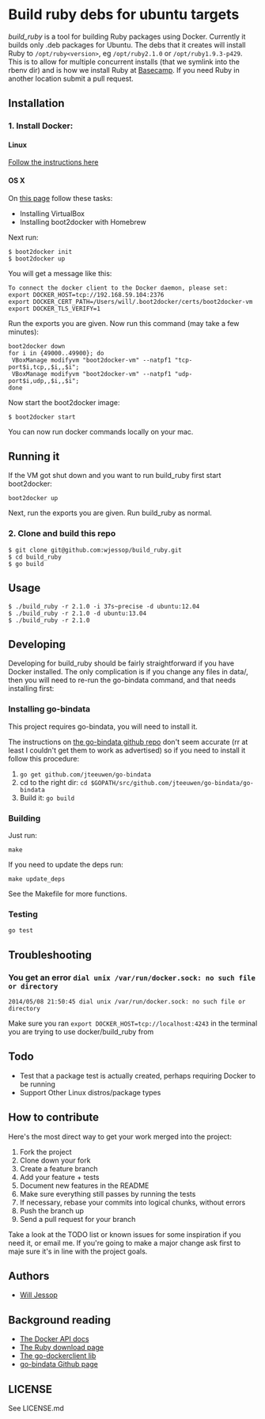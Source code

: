 # Build ruby debs for ubuntu targets

*build_ruby* is a tool for building Ruby packages using Docker. Currently it builds only .deb packages for Ubuntu. The debs that it creates will install Ruby to ````/opt/ruby<version>````, eg ````/opt/ruby2.1.0```` or ````/opt/ruby1.9.3-p429````. This is to allow for multiple concurrent installs (that we symlink into the rbenv dir) and is how we install Ruby at [Basecamp](https://basecamp.com/). If you need Ruby in another location submit a pull request.

## Installation

### 1. Install Docker:

#### Linux

[Follow the instructions here](http://docs.docker.io/installation/)

#### OS X

On [this page](http://docs.docker.io/installation/mac/) follow these tasks:

 * Installing VirtualBox
 * Installing boot2docker with Homebrew

Next run:

    $ boot2docker init
    $ boot2docker up

You will get a message like this:

    To connect the docker client to the Docker daemon, please set:
    export DOCKER_HOST=tcp://192.168.59.104:2376
    export DOCKER_CERT_PATH=/Users/will/.boot2docker/certs/boot2docker-vm
    export DOCKER_TLS_VERIFY=1

Run the exports you are given. Now run this command (may take a few minutes):

    boot2docker down
    for i in {49000..49900}; do
     VBoxManage modifyvm "boot2docker-vm" --natpf1 "tcp-port$i,tcp,,$i,,$i";
     VBoxManage modifyvm "boot2docker-vm" --natpf1 "udp-port$i,udp,,$i,,$i";
    done

Now start the boot2docker image:

    $ boot2docker start

You can now run docker commands locally on your mac.

## Running it

If the VM got shut down and you want to run build_ruby first start boot2docker:

    boot2docker up

Next, run the exports you are given. Run build_ruby as normal.

### 2. Clone and build this repo

    $ git clone git@github.com:wjessop/build_ruby.git
    $ cd build_ruby
    $ go build

## Usage

    $ ./build_ruby -r 2.1.0 -i 37s~precise -d ubuntu:12.04
    $ ./build_ruby -r 2.1.0 -d ubuntu:13.04
    $ ./build_ruby -r 2.1.0

## Developing

Developing for build_ruby should be fairly straightforward if you have Docker installed. The only complication is if you change any files in data/, then you will need to re-run the go-bindata command, and that needs installing first:

### Installing go-bindata

This project requires go-bindata, you will need to install it.

The instructions on [the go-bindata github repo](https://github.com/jteeuwen/go-bindata) don't seem accurate (rr at least I couldn't get them to work as advertised) so if you need to install it follow this procedure:

1. ````go get github.com/jteeuwen/go-bindata````
2. cd to the right dir: ````cd $GOPATH/src/github.com/jteeuwen/go-bindata/go-bindata````
3. Build it: ````go build````

### Building

Just run:

    make

If you need to update the deps run:

    make update_deps

See the Makefile for more functions.

### Testing

    go test

## Troubleshooting

### You get an error ````dial unix /var/run/docker.sock: no such file or directory````

    2014/05/08 21:50:45 dial unix /var/run/docker.sock: no such file or directory

Make sure you ran ````export DOCKER_HOST=tcp://localhost:4243```` in the terminal you are trying to use docker/build_ruby from

## Todo

* Test that a package test is actually created, perhaps requiring Docker to be running
* Support Other Linux distros/package types

## How to contribute

Here's the most direct way to get your work merged into the project:

1. Fork the project
2. Clone down your fork
3. Create a feature branch
4. Add your feature + tests
5. Document new features in the README
6. Make sure everything still passes by running the tests
7. If necessary, rebase your commits into logical chunks, without errors
8. Push the branch up
9. Send a pull request for your branch

Take a look at the TODO list or known issues for some inspiration if you need it, or email me. If you're going to make a major change ask first to maje sure it's in line with the project goals.

## Authors

* [Will Jessop](mailto:will@willj.net)

## Background reading

* [The Docker API docs](http://docs.docker.io/reference/api/docker_remote_api_v1.10/)
* [The Ruby download page](http://docs.docker.io/reference/api/docker_remote_api_v1.10/)
* [The go-dockerclient lib](https://github.com/fsouza/go-dockerclient)
* [go-bindata Github page](github.com/jteeuwen/go-bindata)

## LICENSE

See LICENSE.md
